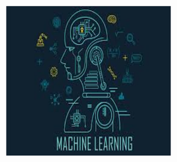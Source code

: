 <img src="https://raw.githubusercontent.com/mehdisahraeei/ml-project/master/01-learning/00-documentation/images.jpeg" alt="banner" width="440" height="400" />
